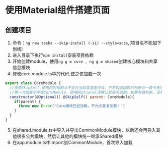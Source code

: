 # 使用Material组件搭建页面

## 创建项目
1. 命令：`ng new tasks --skip-install (-si) --style=scss`,(项目名不能加下划线)
2. 进入目录下执行`npm install`安装项目依赖
3. 开始创建module，使用`ng g m core , ng g m shared`创建核心模块和共享信息模块
4. 修改core.module.ts中的代码,使之仅加载一次
```js
export class CoreModule { 
  //使用SkipSelf,使用的时候默认不会在当前类里面寻找，不然构造函数的判断会一直卡死在当前类中
  //第一次加载不存在CoreModule，使用@Optional注解让其是可选的，如果有就判断，没有就直接构造
  constructor(@Optional() @SkipSelf() parent: CoreModule){
    if(parent) {
      throw new Error('Core模块已经加载，不允许重复加载！')
    }
  }
}
```
5. 在shared.module.ts中导入并导出CommonModule模块，以后还会再导入其他很多公共模块，然后让其他的模块统一继承Shared模块
6. 在app.module.ts中import到CommonModule，首次导入加载
